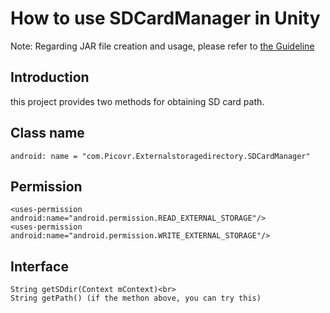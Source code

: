 # How to use SDCardManager in Unity

Note: Regarding JAR file creation and usage, please refer to [the Guideline](https://github.com/picoxr/support/blob/master/How_to_use_JAR_file_in_Unity_project_on_Pico_device.docx)

## Introduction
this project provides two methods for obtaining SD card path.

## Class name
```
android: name = "com.Picovr.Externalstoragedirectory.SDCardManager"
```

## Permission
```
<uses-permission android:name="android.permission.READ_EXTERNAL_STORAGE"/>
<uses-permission android:name="android.permission.WRITE_EXTERNAL_STORAGE"/>
```

## Interface
```
String getSDdir(Context mContext)<br>
String getPath() (if the methon above, you can try this)
```
